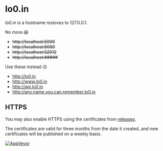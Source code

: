 # lo0.in

_lo0.in_ is a hostname resloves to 127.0.0.1.

No more :scream:
- ~~http://localhost:5000~~
- ~~http://localhost:8080~~
- ~~http://localhost:52012~~
- ~~http://localhost:#####~~

Use these instead :wink:
- http://lo0.in
- http://www.lo0.in
- http://api.lo0.in
- http://any.name.you.can.remember.lo0.in

## HTTPS

You may also enable HTTPS using the certificates 
from [releases](https://github.com/fszlin/lo0.in/releases).

The certificates are valid for three months from the date
it created, and new certificates will be published on a weekly basis.

[![AppVeyor](https://img.shields.io/appveyor/ci/fszlin/lo0-in/master.svg)](https://ci.appveyor.com/project/fszlin/lo0-in)
